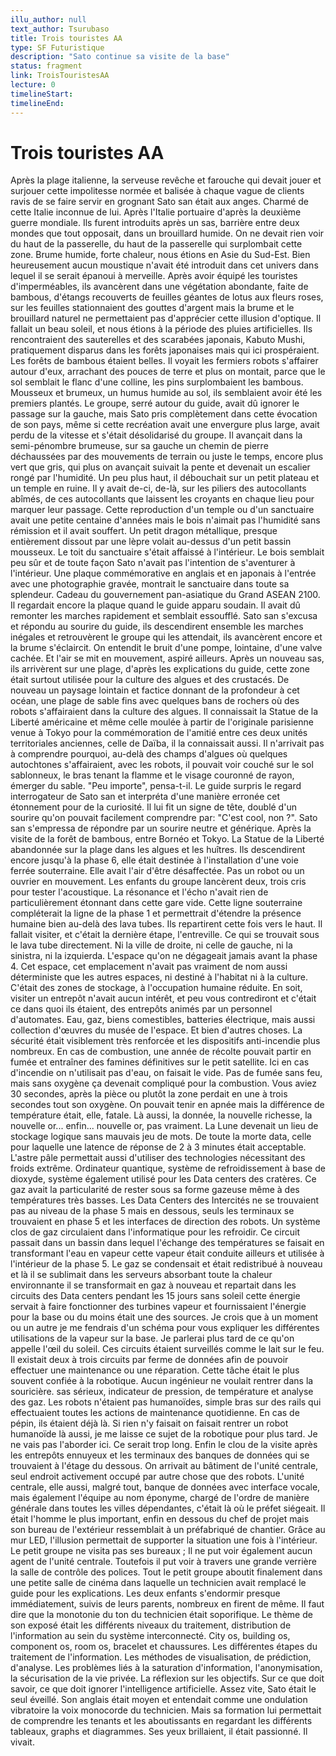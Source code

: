 ```yaml
---
illu_author: null
text_author: Tsurubaso
title: Trois touristes AA
type: SF Futuristique
description: "Sato continue sa visite de la base"
status: fragment
link: TroisTouristesAA
lecture: 0
timelineStart: 
timelineEnd: 
---
```

# Trois touristes AA




Après la plage italienne, la serveuse revêche et farouche qui devait jouer et surjouer cette impolitesse normée et balisée à chaque vague de clients ravis de se faire servir en grognant Sato san était aux anges. Charmé de cette Italie inconnue de lui. Après l'Italie portuaire d'après la deuxième guerre mondiale. Ils furent introduits après un sas, barrière entre deux mondes que tout opposait, dans un brouillard humide. On ne devait rien voir du haut de la passerelle, du haut de la passerelle qui surplombait cette zone. Brume humide, forte chaleur, nous étions en Asie du Sud-Est. Bien heureusement aucun moustique n'avait été introduit dans cet univers dans lequel il se serait épanoui à merveille. Après avoir équipé les touristes d'imperméables, ils avancèrent dans une végétation abondante, faite de bambous, d'étangs recouverts de feuilles géantes de lotus aux fleurs roses, sur les feuilles stationnaient des gouttes d'argent mais la brume et le brouillard naturel ne permettaient pas d'apprécier cette illusion d'optique. Il fallait un beau soleil, et nous étions à la période des pluies artificielles. Ils rencontraient des sauterelles et des scarabées japonais, Kabuto Mushi, pratiquement disparus dans les forêts japonaises mais qui ici prospéraient. Les forêts de bambous étaient belles. Il voyait les fermiers robots s'affairer autour d'eux, arrachant des pouces de terre et plus on montait, parce que le sol semblait le flanc d'une colline, les pins surplombaient les bambous. Mousseux et brumeux, un humus humide au sol, ils semblaient avoir été les premiers plantés. Le groupe, serré autour du guide, avait dû ignorer le passage sur la gauche, mais Sato pris complètement dans cette évocation de son pays, même si cette recréation avait une envergure plus large, avait perdu de la vitesse et s'était désolidarisé du groupe. Il avançait dans la semi-pénombre brumeuse, sur sa gauche un chemin de pierre déchaussées par des mouvements de terrain ou juste le temps, encore plus vert que gris, qui plus on avançait suivait la pente et devenait un escalier rongé par l'humidité. Un peu plus haut, il débouchait sur un petit plateau et un temple en ruine. Il y avait de-ci, de-là, sur les piliers des autocollants abîmés, de ces autocollants que laissent les croyants en chaque lieu pour marquer leur passage. Cette reproduction d'un temple ou d'un sanctuaire avait une petite centaine d'années mais le bois n'aimait pas l'humidité sans rémission et il avait souffert. Un petit dragon métallique, presque entièrement dissout par une lèpre volait au-dessus d'un petit bassin mousseux. Le toit du sanctuaire s'était affaissé à l'intérieur. Le bois semblait peu sûr et de toute façon Sato n'avait pas l'intention de s'aventurer à l'intérieur. Une plaque commémorative en anglais et en japonais à l'entrée avec une photographie gravée, montrait le sanctuaire dans toute sa splendeur. Cadeau du gouvernement pan-asiatique du Grand ASEAN 2100. Il regardait encore la plaque quand le guide apparu soudain. Il avait dû remonter les marches rapidement et semblait essoufflé. Sato san s'excusa et répondu au sourire du guide, ils descendirent ensemble les marches inégales et retrouvèrent le groupe qui les attendait, ils avancèrent encore et la brume s'éclaircit. On entendit le bruit d'une pompe, lointaine, d'une valve cachée. Et l'air se mit en mouvement, aspiré ailleurs. Après un nouveau sas, ils arrivèrent sur une plage, d'après les explications du guide, cette zone était surtout utilisée pour la culture des algues et des crustacés. De nouveau un paysage lointain et factice donnant de la profondeur à cet océan, une plage de sable fins avec quelques bans de rochers où des robots s'affairaient dans la culture des algues. Il connaissait la Statue de la Liberté américaine et même celle moulée à partir de l'originale parisienne venue à Tokyo pour la commémoration de l'amitié entre ces deux unités territoriales anciennes, celle de Daïba, il la connaissait aussi. Il n'arrivait pas à comprendre pourquoi, au-delà des champs d'algues où quelques autochtones s'affairaient, avec les robots, il pouvait voir couché sur le sol sablonneux, le bras tenant la flamme et le visage couronné de rayon, émerger du sable. "Peu importe", pensa-t-il. Le guide surpris le regard interrogateur de Sato san et interpréta d'une manière erronée cet étonnement pour de la curiosité. Il lui fit un signe de tête, doublé d'un sourire qu'on pouvait facilement comprendre par: "C'est cool, non ?". Sato san s'empressa de répondre par un sourire neutre et générique. Après la visite de la forêt de bambous, entre Bornéo et Tokyo. La Statue de la Liberté abandonnée sur la plage dans les algues et les huîtres. Ils descendirent encore jusqu'à la phase 6, elle était destinée à l'installation d'une voie ferrée souterraine. Elle avait l'air d'être désaffectée. Pas un robot ou un ouvrier en mouvement. Les enfants du groupe lancèrent deux, trois cris pour tester l'acoustique. La résonance et l'écho n'avait rien de particulièrement étonnant dans cette gare vide. Cette ligne souterraine compléterait la ligne de la phase 1 et permettrait d'étendre la présence humaine bien au-delà des lava tubes. Ils repartirent cette fois vers le haut. Il fallait visiter, et c'était la dernière étape, l'entreville. Ce qui se trouvait sous le lava tube directement. Ni la ville de droite, ni celle de gauche, ni la sinistra, ni la izquierda. L'espace qu'on ne dégageait jamais avant la phase 4. Cet espace, cet emplacement n'avait pas vraiment de nom aussi déterministe que les autres espaces, ni destiné à l'habitat ni à la culture. C'était des zones de stockage, à l'occupation humaine réduite. En soit, visiter un entrepôt n'avait aucun intérêt, et peu vous contrediront et c'était ce dans quoi ils étaient, des entrepôts animés par un personnel d'automates. Eau, gaz, biens comestibles, batteries électrique, mais aussi collection d'œuvres du musée de l'espace. Et bien d'autres choses. La sécurité était visiblement très renforcée et les dispositifs anti-incendie plus nombreux. En cas de combustion, une année de récolte pouvait partir en fumée et entraîner des famines définitives sur le petit satellite. Ici en cas d'incendie on n'utilisait pas d'eau, on faisait le vide. Pas de fumée sans feu, mais sans oxygène ça devenait compliqué pour la combustion. Vous aviez 30 secondes, après la pièce ou plutôt la zone perdait en une à trois secondes tout son oxygène. On pouvait tenir en apnée mais la différence de température était, elle, fatale. Là aussi, la donnée, la nouvelle richesse, la nouvelle or... enfin... nouvelle or, pas vraiment. La Lune devenait un lieu de stockage logique sans mauvais jeu de mots. De toute la morte data, celle pour laquelle une latence de réponse de 2 à 3 minutes était acceptable. L'astre pâle permettait aussi d'utiliser des technologies nécessitant des froids extrême. Ordinateur quantique, système de refroidissement à base de dioxyde, système également utilisé pour les Data centers des cratères. Ce gaz avait la particularité de rester sous sa forme gazeuse même à des températures très basses. Les Data Centers des Intercités ne se trouvaient pas au niveau de la phase 5 mais en dessous, seuls les terminaux se trouvaient en phase 5 et les interfaces de direction des robots. Un système clos de gaz circulaient dans l'informatique pour les refroidir. Ce circuit passait dans un bassin dans lequel l'échange des températures se faisait en transformant l'eau en vapeur cette vapeur était conduite ailleurs et utilisée à l'intérieur de la phase 5. Le gaz se condensait et était redistribué à nouveau et là il se sublimait dans les serveurs absorbant toute la chaleur environnante il se transformait en gaz à nouveau et repartait dans les circuits des Data centers pendant les 15 jours sans soleil cette énergie servait à faire fonctionner des turbines vapeur et fournissaient l'énergie pour la base ou du moins était une des sources. Je crois que à un moment ou un autre je me fendrais d'un schéma pour vous expliquer les différentes utilisations de la vapeur sur la base. Je parlerai plus tard de ce qu'on appelle l'œil du soleil. Ces circuits étaient surveillés comme le lait sur le feu. Il existait deux à trois circuits par ferme de données afin de pouvoir effectuer une maintenance ou une réparation. Cette tâche était le plus souvent confiée à la robotique. Aucun ingénieur ne voulait rentrer dans la souricière. sas sérieux, indicateur de pression, de température et analyse des gaz. Les robots n'étaient pas humanoïdes, simple bras sur des rails qui effectuaient toutes les actions de maintenance quotidienne. En cas de pépin, ils étaient déjà là. Si rien n'y faisait on faisait rentrer un robot humanoïde là aussi, je me laisse ce sujet de la robotique pour plus tard. Je ne vais pas l'aborder ici. Ce serait trop long. Enfin le clou de la visite après les entrepôts ennuyeux et les terminaux des banques de données qui se trouvaient à l'étage du dessous. On arrivait au bâtiment de l'unité centrale, seul endroit activement occupé par autre chose que des robots. L'unité centrale, elle aussi, malgré tout, banque de données avec interface vocale, mais également l'équipe au nom éponyme, chargé de l'ordre de manière générale dans toutes les villes dépendantes, c'était là où le préfet siégeait. Il était l'homme le plus important, enfin en dessous du chef de projet mais son bureau de l'extérieur ressemblait à un préfabriqué de chantier. Grâce au mur LED, l'illusion permettait de supporter la situation une fois à l'intérieur. Le petit groupe ne visita pas ses bureaux ; Il ne put voir également aucun agent de l'unité centrale. Toutefois il put voir à travers une grande verrière la salle de contrôle des polices. Tout le petit groupe aboutit finalement dans une petite salle de cinéma dans laquelle un technicien avait remplacé le guide pour les explications. Les deux enfants s'endormir presque immédiatement, suivis de leurs parents, nombreux en firent de même. 
Il faut dire que la monotonie du ton du technicien était soporifique. Le thème de son exposé était les différents niveaux du traitement, distribution de l'information au sein du système interconnecté. City os, building os, component os, room os, bracelet et chaussures. Les différentes étapes du traitement de l'information. Les méthodes de visualisation, de prédiction, d'analyse. Les problèmes liés à la saturation d'information, l'anonymisation, la sécurisation de la vie privée. La réflexion sur les objectifs. Sur ce que doit savoir, ce que doit ignorer l'intelligence artificielle. Assez vite, Sato était le seul éveillé. Son anglais était moyen et entendait comme une ondulation vibratoire la voix monocorde du technicien. Mais sa formation lui permettait de comprendre les tenants et les aboutissants en regardant les différents tableaux, graphs et diagrammes. Ses yeux brillaient, il était passionné. Il vivait. 

